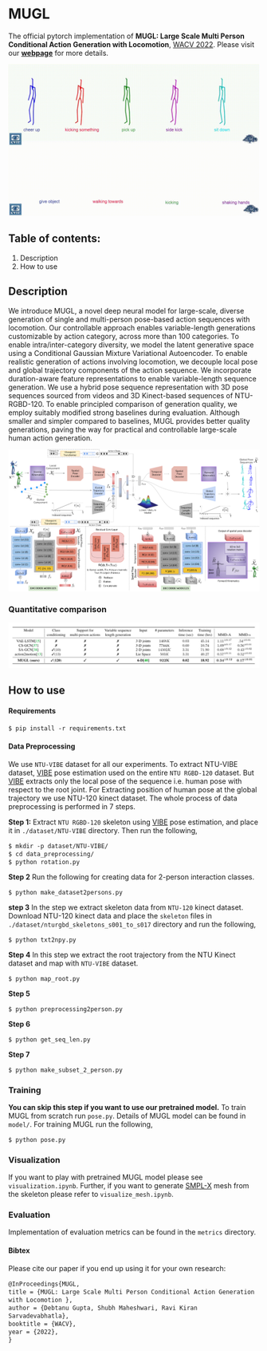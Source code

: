 # MUGL
The official pytorch implementation of **MUGL: Large Scale Multi Person Conditional Action Generation with Locomotion**, [WACV 2022](https://wacv2022.thecvf.com/home).
Please visit our [**webpage**](https://skeleton.iiit.ac.in/mugl) for more details.

<img src = "diagrams/generations1.gif" />

## Table of contents:
1. Description
1. How to use

## Description
We introduce MUGL, a novel deep neural model for large-scale, diverse generation of single and multi-person pose-based action sequences with locomotion. Our controllable approach enables variable-length generations customizable by action category, across more than 100 categories. To enable intra/inter-category diversity, we model the latent generative space using a Conditional Gaussian Mixture Variational Autoencoder. To enable realistic generation of actions involving locomotion, we decouple local pose and global trajectory components of the action sequence. We incorporate duration-aware feature representations to enable variable-length sequence generation. We use a hybrid pose sequence representation with 3D pose sequences sourced from videos and 3D Kinect-based sequences of NTU-RGBD-120. To enable principled comparison of generation quality, we employ suitably modified strong baselines during evaluation. Although smaller and simpler compared to baselines, MUGL provides better quality generations, paving the way for practical and controllable large-scale human action generation. 

<img src = "diagrams/MUGL-architecture_new.png" />

### Quantitative comparison
<img src = "diagrams/quant_compare.jpeg" />

## How to use
#### Requirements
```
$ pip install -r requirements.txt 
```

#### Data Preprocessing 
We use `NTU-VIBE` dataset for all our experiments. To extract NTU-VIBE dataset, [VIBE](https://github.com/mkocabas/VIBE) pose estimation used on the entire `NTU RGBD-120` dataset. But [VIBE](https://github.com/mkocabas/VIBE) extracts only the local pose of the sequence i.e. human pose with respect to the root joint. For Extracting position of human pose at the global trajectory we use NTU-120 kinect dataset. The whole process of data preprocessing is performed in 7 steps.

**Step 1:**
Extract `NTU RGBD-120` skeleton using [VIBE](https://github.com/mkocabas/VIBE) pose estimation, and place it in `./dataset/NTU-VIBE` directory. Then run the following,
```
$ mkdir -p dataset/NTU-VIBE/
$ cd data_preprocessing/
$ python rotation.py 
```
 **Step 2**
 Run the following for creating data for 2-person interaction classes.
 ```
$ python make_dataset2persons.py 
```

**step 3**
In the step we extract skeleton data from `NTU-120` kinect dataset. Download NTU-120 kinect data and place the `skeleton` files in `./dataset/nturgbd_skeletons_s001_to_s017` directory and run the following,
```
$ python txt2npy.py
```

**Step 4**
In this step we extract the root trajectory from the NTU Kinect dataset and map with `NTU-VIBE` dataset.
 ```
$ python map_root.py
```

**Step 5**
 ```
$ python preprocessing2person.py
```

**Step 6**
```
$ python get_seq_len.py
```


**Step 7**
 ```
$ python make_subset_2_person.py
```



### Training
**You can skip this step if you want to use our pretrained model.**
To train MUGL from scratch run `pose.py`. Details of MUGL model can be found in `model/`. For training MUGL run the following,
 ```
$ python pose.py
```


### Visualization
If you want to play with pretrained MUGL model please see `visualization.ipynb`. Further, if you want to generate [SMPL-X](https://github.com/vchoutas/smplx) mesh from the skeleton please refer to `visualize_mesh.ipynb`.



### Evaluation
Implementation of evaluation metrics can be found in the `metrics` directory.


#### Bibtex
Please cite our paper if you end up using it for your own research:
```
@InProceedings{MUGL,
title = {MUGL: Large Scale Multi Person Conditional Action Generation with Locomotion },
author = {Debtanu Gupta, Shubh Maheshwari, Ravi Kiran Sarvadevabhatla},
booktitle = {WACV},
year = {2022},
}
```
